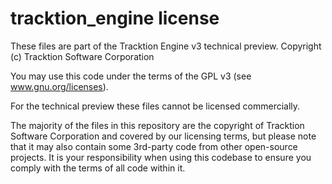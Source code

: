 # tracktion_engine license

These files are part of the Tracktion Engine v3 technical preview. Copyright (c) Tracktion Software Corporation

You may use this code under the terms of the GPL v3 (see www.gnu.org/licenses).

For the technical preview these files cannot be licensed commercially.

The majority of the files in this repository are the copyright of Tracktion Software Corporation and covered by our licensing terms, but please note that it may also contain some 3rd-party code from other open-source projects. It is your responsibility when using this codebase to ensure you comply with the terms of all code within it.
